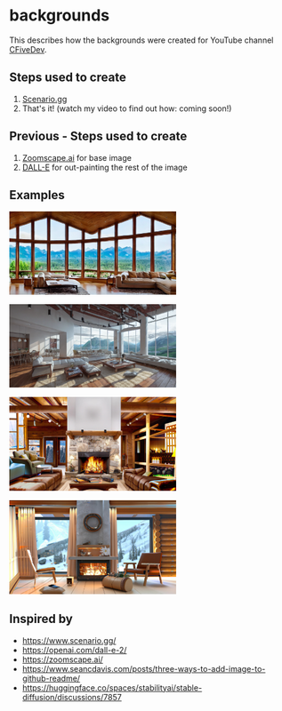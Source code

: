 # backgrounds

This describes how the backgrounds were created for YouTube channel [CFiveDev](https://www.youtube.com/@cfivedev).

## Steps used to create
1. [Scenario.gg](https://scenario.gg/)
2. That's it! (watch my video to find out how: coming soon!)
## Previous - Steps used to create
1. [Zoomscape.ai](https://zoomscape.ai/) for base image
2. [DALL-E](https://openai.com/dall-e-2/) for out-painting the rest of the image

## Examples
<img
  src="/images/Scenario-GG-1673222505.png"
  style="display: inline-block; margin: 0 auto; max-width: 300px">

<img
  src="/images/Scenario-GG-11673113941.png"
  style="display: inline-block; margin: 0 auto; max-width: 300px">

<img
  src="/images/DALL-E-cabin-2-4K.jpg"
  style="display: inline-block; margin: 0 auto; max-width: 300px">

<img
src="/images/DALL-E-cabin-1-4K.jpg"
style="display: inline-block; margin: 0 auto; max-width: 300px">

## Inspired by
- https://www.scenario.gg/
- https://openai.com/dall-e-2/
- https://zoomscape.ai/
- https://www.seancdavis.com/posts/three-ways-to-add-image-to-github-readme/
- https://huggingface.co/spaces/stabilityai/stable-diffusion/discussions/7857
